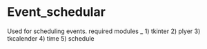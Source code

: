 # Event_schedular
Used for scheduling events.
required modules _
    1) tkinter
    2) plyer
    3) tkcalender
    4) time
    5) schedule
